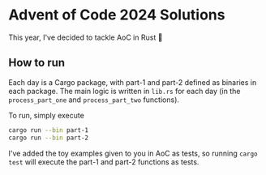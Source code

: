 # Advent of Code 2024 Solutions

This year, I've decided to tackle AoC in Rust 🦀

## How to run

Each day is a Cargo package, with part-1 and part-2 defined as binaries in each package. The main logic is written in `lib.rs` for each day (in the `process_part_one` and `process_part_two` functions).

To run, simply execute

```bash
cargo run --bin part-1
cargo run --bin part-2
```

I've added the toy examples given to you in AoC as tests, so running `cargo test` will execute the part-1 and part-2 functions as tests.